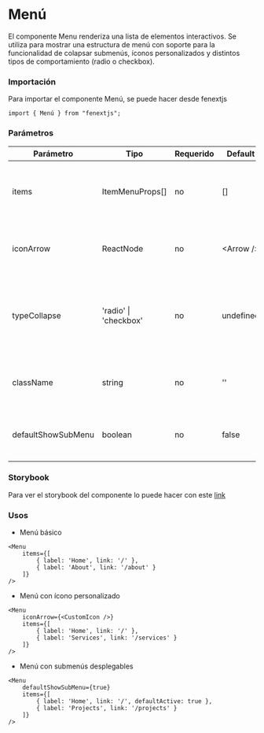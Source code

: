 # Menú

El componente Menu renderiza una lista de elementos interactivos. Se utiliza para mostrar una estructura de menú con soporte para la funcionalidad de colapsar submenús, íconos personalizados y distintos tipos de comportamiento (radio o checkbox).

### Importación

Para importar el componente Menú, se puede hacer desde fenextjs

```tsx copy
import { Menú } from "fenextjs";
```

### Parámetros

| Parámetro | Tipo | Requerido | Default | Descripcion |
| --------- | ---- | --------- | ------- | ----------- |
| items | ItemMenuProps[] | no | [] | Lista de elementos del menú. Cada uno debe cumplir con la interfaz `ItemMenuProps`. |
| iconArrow | ReactNode | no | \<Arrow /\> | Ícono que se muestra para los elementos colapsables del menú. |
| typeCollapse | 'radio' \| 'checkbox' | no | undefined | Tipo de comportamiento para los elementos colapsables del menú, ya sea radio o checkbox. |
| className | string | no | '' | Clase CSS para personalizar el contenedor principal del menú. |
| defaultShowSubMenu | boolean | no | false | Determina si los submenús deben mostrarse por defecto. |

### Storybook

Para ver el storybook del componente lo puede hacer con este [link](https://fenextjs-component-storybook.vercel.app/?path=/story/header-menu--index)

### Usos

- Menú básico

```tsx copy
<Menu 
    items={[
        { label: 'Home', link: '/' }, 
        { label: 'About', link: '/about' }
    ]} 
/>
```

- Menú con ícono personalizado

```tsx copy
<Menu 
    iconArrow={<CustomIcon />} 
    items={[
        { label: 'Home', link: '/' }, 
        { label: 'Services', link: '/services' }
    ]} 
/>
```

- Menú con submenús desplegables

```tsx copy
<Menu 
    defaultShowSubMenu={true} 
    items={[
        { label: 'Home', link: '/', defaultActive: true }, 
        { label: 'Projects', link: '/projects' }
    ]} 
/>
```

